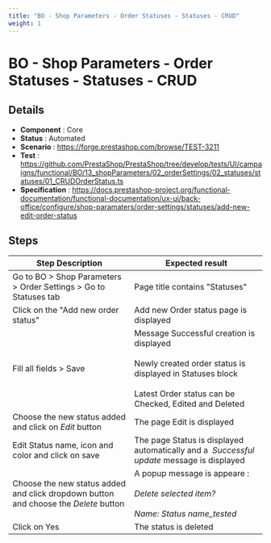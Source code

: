```yaml
---
title: "BO - Shop Parameters - Order Statuses - Statuses - CRUD"
weight: 1
---
```


# BO - Shop Parameters - Order Statuses - Statuses - CRUD
## Details
* **Component** : Core
* **Status** : Automated
* **Scenario** : https://forge.prestashop.com/browse/TEST-3211
* **Test** : https://github.com/PrestaShop/PrestaShop/tree/develop/tests/UI/campaigns/functional/BO/13_shopParameters/02_orderSettings/02_statuses/statuses/01_CRUDOrderStatus.ts
* **Specification** : https://docs.prestashop-project.org/functional-documentation/functional-documentation/ux-ui/back-office/configure/shop-paramaters/order-settings/statuses/add-new-edit-order-status

## Steps
| Step Description | Expected result |
| ----- | ----- |
| Go to BO > Shop Parameters  > Order Settings > Go to Statuses tab | Page title contains "Statuses" |
| Click on the "Add new order status" | Add new Order status page is displayed |
| Fill all fields > Save | Message Successful creation is displayed<br><br>Newly created order status is displayed in Statuses block<br><br>Latest Order status can be Checked, Edited and Deleted |
| Choose the new status added and click on _*Edit*_ button | The page Edit is displayed |
| Edit Status name, icon and color and click on save | The page Status is displayed automatically and a  *_Successful update_* message is displayed |
| Choose the new status added and click dropdown button and choose the _*Delete*_ button | A popup message is appeare :<br><br>_Delete selected item?_<br><br>_Name: Status name_tested_ |
| Click on Yes | The status is deleted |
